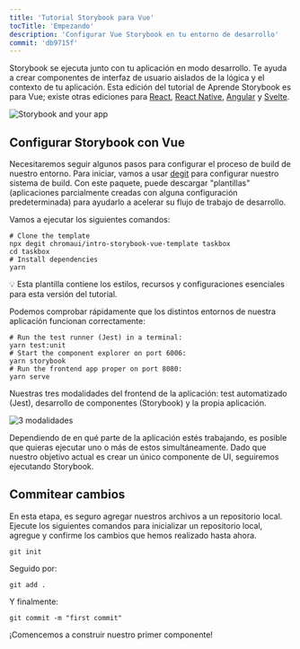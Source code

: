 ```yaml
---
title: 'Tutorial Storybook para Vue'
tocTitle: 'Empezando'
description: 'Configurar Vue Storybook en tu entorno de desarrollo'
commit: 'db9715f'
---
```


Storybook se ejecuta junto con tu aplicación en modo desarrollo. Te ayuda a crear componentes de interfaz de usuario aislados de la lógica y el contexto de tu aplicación. Esta edición del tutorial de Aprende Storybook es para Vue; existe otras ediciones para [React](/intro-to-storybook/react/es/get-started), [React Native](/intro-to-storybook/react-native/es/get-started/), [Angular](/intro-to-storybook/angular/es/get-started) y [Svelte](/intro-to-storybook/svelte/es/get-started).

![Storybook and your app](/intro-to-storybook/storybook-relationship.jpg)

## Configurar Storybook con Vue

Necesitaremos seguir algunos pasos para configurar el proceso de build de nuestro entorno. Para iniciar, vamos a usar [degit](https://github.com/Rich-Harris/degit) para configurar nuestro sistema de build. Con este paquete, puede descargar "plantillas" (aplicaciones parcialmente creadas con alguna configuración predeterminada) para ayudarlo a acelerar su flujo de trabajo de desarrollo.

Vamos a ejecutar los siguientes comandos:

```shell:clipboard=false
# Clone the template
npx degit chromaui/intro-storybook-vue-template taskbox
cd taskbox
# Install dependencies
yarn
```

<div class = "aside">
💡 Esta plantilla contiene los estilos, recursos y configuraciones esenciales para esta versión del tutorial.
</div>

Podemos comprobar rápidamente que los distintos entornos de nuestra aplicación funcionan correctamente:

```shell:clipboard=false
# Run the test runner (Jest) in a terminal:
yarn test:unit
# Start the component explorer on port 6006:
yarn storybook
# Run the frontend app proper on port 8080:
yarn serve
```

Nuestras tres modalidades del frontend de la aplicación: test automatizado (Jest), desarrollo de componentes (Storybook) y la propia aplicación.

![3 modalidades](/intro-to-storybook/app-three-modalities-vue.png)

Dependiendo de en qué parte de la aplicación estés trabajando, es posible que quieras ejecutar uno o más de estos simultáneamente. Dado que nuestro objetivo actual es crear un único componente de UI, seguiremos ejecutando Storybook.

## Commitear cambios

En esta etapa, es seguro agregar nuestros archivos a un repositorio local. Ejecute los siguientes comandos para inicializar un repositorio local, agregue y confirme los cambios que hemos realizado hasta ahora.

```shell
git init
```

Seguido por:

```shell
git add .
```

Y finalmente:

```shell
git commit -m "first commit"
```

¡Comencemos a construir nuestro primer componente!
